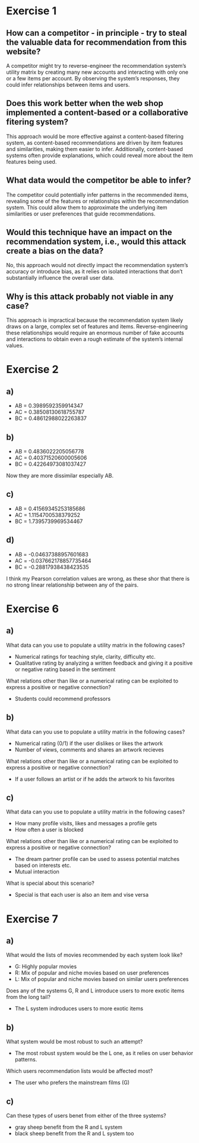 # Exercise 1

## How can a competitor - in principle - try to steal the valuable data for recommendation from this website?

A competitor might try to reverse-engineer the recommendation system’s utility matrix by creating many new accounts and interacting with only one or a few items per account. By observing the system’s responses, they could infer relationships between items and users.

## Does this work better when the web shop implemented a content-based or a collaborative fitering system?

This approach would be more effective against a content-based filtering system, as content-based recommendations are driven by item features and similarities, making them easier to infer. Additionally, content-based systems often provide explanations, which could reveal more about the item features being used.

## What data would the competitor be able to infer?

The competitor could potentially infer patterns in the recommended items, revealing some of the features or relationships within the recommendation system. This could allow them to approximate the underlying item similarities or user preferences that guide recommendations.

## Would this technique have an impact on the recommendation system, i.e., would this attack create a bias on the data?

No, this approach would not directly impact the recommendation system’s accuracy or introduce bias, as it relies on isolated interactions that don’t substantially influence the overall user data.

## Why is this attack probably not viable in any case?

This approach is impractical because the recommendation system likely draws on a large, complex set of features and items. Reverse-engineering these relationships would require an enormous number of fake accounts and interactions to obtain even a rough estimate of the system’s internal values.

# Exercise 2

## a)

- AB = 0.3989592359914347
- AC = 0.38508130618755787
- BC = 0.48612988022263837

## b)

- AB = 0.4836022205056778
- AC = 0.40371520600005606
- BC = 0.42264973081037427

Now they are more dissimilar especially AB.

## c)

- AB = 0.41569345253185686
- AC = 1.1154700538379252
- BC = 1.7395739969534467

## d)

- AB = -0.04637388957601683
- AC = -0.037662178857735464
- BC = -0.28817938438423535

I think my Pearson correlation values are wrong, as these shor that there is no strong linear relationship between any of the pairs.

# Exercise 6

## a)

What data can you use to populate a utility matrix in the following cases?

- Numerical ratings for teaching style, clarity, difficulty etc.
- Qualitative rating by analyzing a written feedback and giving it a positive or negative rating based in the sentiment

What relations other than like or a numerical rating can be exploited to express a positive or negative connection?

- Students could recommend professors

## b)

What data can you use to populate a utility matrix in the following cases?

- Numerical rating (0/1) if the user dislikes or likes the artwork
- Number of views, comments and shares an artwork recieves

What relations other than like or a numerical rating can be exploited to express a positive or negative connection?

- If a user follows an artist or if he adds the artwork to his favorites

## c)

What data can you use to populate a utility matrix in the following cases?

- How many profile visits, likes and messages a profile gets
- How often a user is blocked

What relations other than like or a numerical rating can be exploited to express a positive or negative connection?

- The dream partner profile can be used to assess potential matches based on interests etc.
- Mutual interaction

What is special about this scenario?

- Special is that each user is also an item and vise versa

# Exercise 7

## a)

What would the lists of movies recommended by each system look like?

- G: Highly popular movies
- R: Mix of popular and niche movies based on user preferences
- L: Mix of popular and niche movies based on similar users preferences

Does any of the systems G, R and L introduce users to more exotic items from the long tail?

- The L system indroduces users to more exotic items

## b)

What system would be most robust to such an attempt?

- The most robust system would be the L one, as it relies on user behavior patterns.

Which users recommendation lists would be affected most?

- The user who prefers the mainstream films (G)

## c)

Can these types of users benet from either of the three systems?

- gray sheep benefit from the R and L system
- black sheep benefit from the R and L system too
